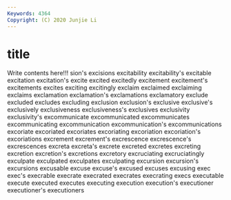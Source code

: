 ```yaml
---
Keywords: 4364
Copyright: (C) 2020 Junjie Li
---
```


# title

Write contents here!!!
sion's 
excisions 
excitability 
excitability's 
excitable 
excitation 
excitation's 
excite 
excited
excitedly 
excitement 
excitement's 
excitements 
excites 
exciting 
excitingly 
exclaim 
exclaimed 
exclaiming
exclaims 
exclamation 
exclamation's 
exclamations 
exclamatory 
exclude 
excluded 
excludes 
excluding 
exclusion
exclusion's 
exclusive 
exclusive's 
exclusively 
exclusiveness 
exclusiveness's 
exclusives 
exclusivity 
exclusivity's 
excommunicate
excommunicated 
excommunicates 
excommunicating 
excommunication 
excommunication's 
excommunications 
excoriate 
excoriated 
excoriates 
excoriating
excoriation 
excoriation's 
excoriations 
excrement 
excrement's 
excrescence 
excrescence's 
excrescences 
excreta 
excreta's
excrete 
excreted 
excretes 
excreting 
excretion 
excretion's 
excretions 
excretory 
excruciating 
excruciatingly
exculpate 
exculpated 
exculpates 
exculpating 
excursion 
excursion's 
excursions 
excusable 
excuse 
excuse's
excused 
excuses 
excusing 
exec 
exec's 
execrable 
execrate 
execrated 
execrates 
execrating
execs 
executable 
execute 
executed 
executes 
executing 
execution 
execution's 
executioner 
executioner's
executioners 
